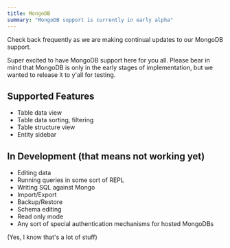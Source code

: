 ```yaml
---
title: MongoDB
summary: "MongoDB support is currently in early alpha"
---
```


Check back frequently as we are making continual updates to our MongoDB support.

Super excited to have MongoDB support here for you all. Please bear in mind that MongoDB is only in the early stages of implementation, but we wanted to release it to y'all for testing.

## Supported Features

- Table data view
- Table data sorting, filtering
- Table structure view
- Entity sidebar

## In Development (that means not working yet)

- Editing data
- Running queries in some sort of REPL
- Writing SQL against Mongo
- Import/Export
- Backup/Restore
- Schema editing
- Read only mode
- Any sort of special authentication mechanisms for hosted MongoDBs

(Yes, I know that's a lot of stuff)
